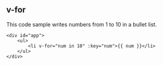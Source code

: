 ## v-for

This code sample writes numbers from 1 to 10 in a bullet list.

    <div id="app">
        <ul>
            <li v-for="num in 10" :key="num">{{ num }}</li>
        </ul>
    </div>